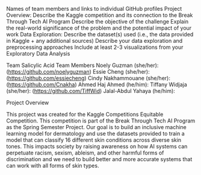 Names of team members and links to individual GitHub profiles
Project Overview:
Describe the Kaggle competition and its connection to the Break Through Tech AI Program
Describe the objective of the challenge
Explain the real-world significance of the problem and the potential impact of your work
Data Exploration:
Describe the dataset(s) used (i.e., the data provided in Kaggle + any additional sources)
Describe your data exploration and preprocessing approaches
Include at least 2-3 visualizations from your Exploratory Data Analysis

Team Salicylic Acid 
Team Members 
Noely Guzman (she/her): (https://github.com/noelyguzman)
Essie Cheng (she/her):  (https://github.com/essiecheng)
Cindy Nakhammouane (she/her): (https://github.com/Cnakha) 
Ahmed Haj Ahmed (he/him):
Tiffany Widjaja (she/her): (https://github.com/TiffWid)
Jalal-Abdul Yahaya (he/him):

Project Overview

This project was created for the Kaggle Competitions Equitable Competition. This competition is part of the Break Through Tech AI Program as the Spring Semester Project. Our goal is to build an inclusive machine learning model for dermatology and use the datasets provided to train a model that can classify 16 different skin conditions across diverse skin tones. This impacts society by raising awareness on how AI systems can perpetuate racism, sexism, ableism, and other harmful forms of discrimination and we need to build better and more accurate systems that can work with all forms of skin types. 


